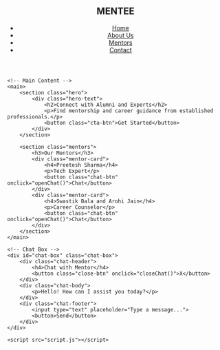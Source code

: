 <!DOCTYPE html>
<html lang="en">
<head>
    <meta charset="UTF-8">
    <meta name="viewport" content="width=device-width, initial-scale=1.0">
    <title>Mentee Jecrc</title>
    <link rel="stylesheet" href="style.css">
</head>
<body>
    <!-- Navigation Bar -->
    <header>
        <nav>
            <h1>MENTEE</h1>
            <ul>
                <li><a href="#">Home</a></li>
                <li><a href="#">About Us</a></li>
                <li><a href="#">Mentors</a></li>
                <li><a href="#">Contact</a></li>
            </ul>
        </nav>
    </header>

    <!-- Main Content -->
    <main>
        <section class="hero">
            <div class="hero-text">
                <h2>Connect with Alumni and Experts</h2>
                <p>Find mentorship and career guidance from established professionals.</p>
                <button class="cta-btn">Get Started</button>
            </div>
        </section>

        <section class="mentors">
            <h3>Our Mentors</h3>
            <div class="mentor-card">
                <h4>Preetesh Sharma</h4>
                <p>Tech Expert</p>
                <button class="chat-btn" onclick="openChat()">Chat</button>
            </div>
            <div class="mentor-card">
                <h4>Swastik Bala and Arohi Jain</h4>
                <p>Career Counselor</p>
                <button class="chat-btn" onclick="openChat()">Chat</button>
            </div>
        </section>
    </main>

    <!-- Chat Box -->
    <div id="chat-box" class="chat-box">
        <div class="chat-header">
            <h4>Chat with Mentor</h4>
            <button class="close-btn" onclick="closeChat()">X</button>
        </div>
        <div class="chat-body">
            <p>Hello! How can I assist you today?</p>
        </div>
        <div class="chat-footer">
            <input type="text" placeholder="Type a message...">
            <button>Send</button>
        </div>
    </div>

    <script src="script.js"></script>
</body>
</html>
